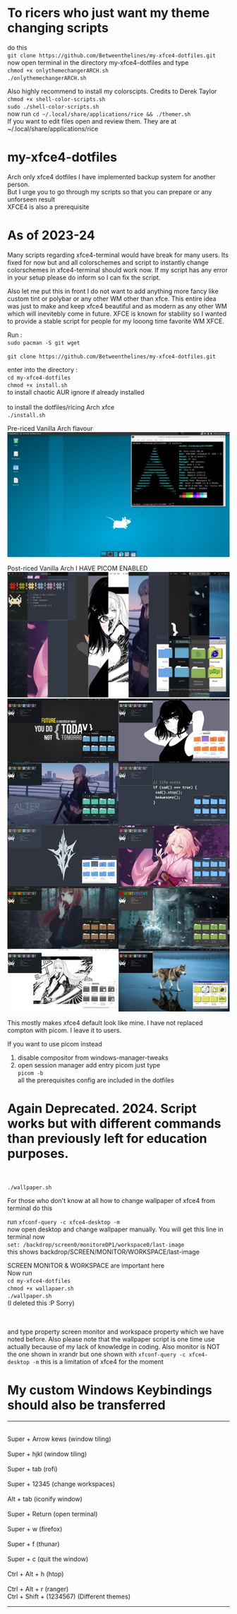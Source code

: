 # To ricers who just want my theme changing scripts
do this <br />
`git clone https://github.com/Betweenthelines/my-xfce4-dotfiles.git`<br />
now open terminal in the directory my-xfce4-dotfiles and type <br />
`chmod +x onlythemechangerARCH.sh`<br />
`./onlythemechangerARCH.sh`<br />
 
 Also highly recommend to install my colorscipts. Credits to Derek Taylor <br />
 `chmod +x shell-color-scripts.sh` <br />
 `sudo ./shell-color-scripts.sh` <br />
 now run 
 `cd ~/.local/share/applications/rice && ./themer.sh`  <br />
  If you want to edit files open and review them. They are at ~/.local/share/applications/rice
  
# my-xfce4-dotfiles
Arch only xfce4 dotfiles I have implemented backup system for another person.<br />
But I urge you to go through my scripts so that you can prepare or any unforseen result<br />
XFCE4 is also a prerequisite

# As of 2023-24 
Many scripts regarding xfce4-terminal would have break for many users. Its fixed for now but and all colorschemes and script to instantly change colorschemes in xfce4-terminal should work now. If my script has any error in your setup please do inform so I can fix the script. 

Also let me put this in front I do not want to add anything more fancy like custom tint or polybar or any other WM other than xfce. This entire idea was just to make and keep xfce4 beautiful and as modern as any other WM which will inevitebly come in future. XFCE is known for stability so I wanted to provide a stable script for people for my looong time favorite WM XFCE.


Run :<br />
`sudo pacman -S git wget`

`git clone https://github.com/Betweenthelines/my-xfce4-dotfiles.git`   

enter into the directory :<br />
`cd my-xfce4-dotfiles`<br />
`chmod +x install.sh`<br />
to install chaotic AUR ignore if already installed<br />
<br />
to install the dotfiles/ricing Arch xfce <br />
`./install.sh`
<br />




Pre-riced Vanilla Arch flavour
![link to image](https://raw.githubusercontent.com/Betweenthelines/my-xfce4-dotfiles/main/pre-riced.png?raw=true)


Post-riced Vanilla Arch I HAVE PICOM ENABLED
![link to image](https://raw.githubusercontent.com/Betweenthelines/my-xfce4-dotfiles/main/All-the-colorschemes.jpg)
![link to image](https://raw.githubusercontent.com/Betweenthelines/my-xfce4-dotfiles/main/stacked%20images.jpg)

This mostly makes xfce4 default look like mine. I have not replaced compton with picom. I leave it to users. 

If you want to use picom instead 
1. disable compositor from windows-manager-tweaks
2. open session manager add entry picom just type <br />
`picom -b` 
<br />all the prerequisites config are included in the dotfiles

# Again Deprecated. 2024. Script works but with different commands than previously left for education purposes.

<br /> 

`./wallpaper.sh`


For those who don't know at all how to change wallpaper of xfce4 from terminal do this <br />

run `xfconf-query -c xfce4-desktop -m`
<br />
now open desktop and change wallpaper manually. You will get this line in terminal now <br />
`set: /backdrop/screen0/monitoreDP1/workspace0/last-image`
<br />
this shows backdrop/SCREEN/MONITOR/WORKSPACE/last-image <br />

SCREEN MONITOR & WORKSPACE are important here <br />
Now run <br />
`cd my-xfce4-dotfiles`<br />
`chmod +x wallapaer.sh`<br />
`./wallpaper.sh` <br /> (I deleted this :P Sorry) <br /> <br />
 <br />
 

and type property screen monitor and workspace property which we have noted before. 
Also please note that the wallpaper script is one time use actually because of my lack of knowledge in coding.
Also monitor is NOT the one shown in xrandr but one shown with `xfconf-query -c xfce4-desktop -m` this is a limitation of xfce4 for the moment

# My custom Windows Keybindings should also be transferred 
_______________________________________________________________
<br />  Super + Arrow kews          (window tiling)          
<br />  Super + hjkl                (window tiling)           
<br />  Super + tab                 (rofi)                   
<br />  Super + 12345               (change workspaces)       
<br />  Alt + tab                   (iconify window)         
<br />  Super + Return              (open terminal)          
<br />  Super + w                   (firefox)                
<br />  Super + f                   (thunar)                 
<br />  Super + c                   (quit the window)        
<br />  Ctrl + Alt + h              (htop)                   
<br />  Ctrl + Alt + r              (ranger) 
<br />  Ctrl + Shift + (1234567)    (Different themes)
<br />  
_______________________________________________________________
<br />  <br />  <br />  <br />  <br />  

